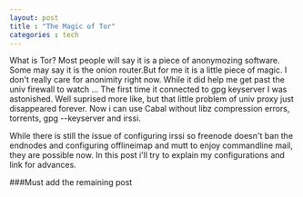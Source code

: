 ```yaml
---
layout: post
title : "The Magic of Tor"
categories : tech
---
```

What is Tor?
Most people will say it is a piece of anonymozing software. Some may say it is the onion router.But for me it is a little piece of magic.
I don't really care for anonimity right now. While it did help me get past the univ firewall to watch ... The first time it connected to gpg keyserver I was astonished. Well suprised more like, but that little problem of univ proxy just disappeared forever. Now i can use Cabal without libz compression errors, torrents, gpg --keyserver and irssi.

While there is still the issue of configuring irssi so freenode doesn't ban the endnodes and configuring offlineimap and mutt to enjoy commandline mail, they are possible now. In this post i'll try to explain my configurations and link for advances.

###Must add the remaining post
